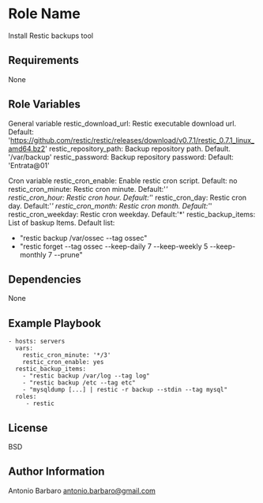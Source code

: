 Role Name
=========

Install Restic backups tool

Requirements
------------

None

Role Variables
--------------

General variable
restic_download_url: Restic executable download url. Default: 'https://github.com/restic/restic/releases/download/v0.7.1/restic_0.7.1_linux_amd64.bz2'
restic_repository_path: Backup repository path. Default. '/var/backup'
restic_password: Backup repository password: Default: 'Entrata@01'

Cron variable
restic_cron_enable: Enable restic cron script. Default: no 
restic_cron_minute: Restic cron minute. Default:'*'  
restic_cron_hour: Restic cron hour. Default:'*'
restic_cron_day: Restic cron day. Default:'*'
restic_cron_month: Restic cron month. Default:'*'
restic_cron_weekday: Restic cron weekday. Default:'*'
restic_backup_items: List of baskup Items. Default list:
  - "restic backup /var/ossec --tag ossec"
  - "restic forget --tag ossec --keep-daily 7 --keep-weekly 5 --keep-monthly 7 --prune"

Dependencies
------------

None

Example Playbook
----------------

    - hosts: servers
      vars:
        restic_cron_minute: '*/3'
        restic_cron_enable: yes     
      restic_backup_items:
        - "restic backup /var/log --tag log"        
        - "restic backup /etc --tag etc" 
        - "mysqldump [...] | restic -r backup --stdin --tag mysql"
      roles:
         - restic

License
-------

BSD

Author Information
------------------

Antonio Barbaro <antonio.barbaro@gmail.com>
